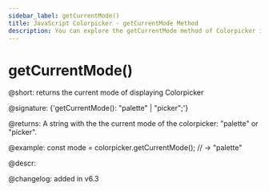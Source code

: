 ```yaml
---
sidebar_label: getCurrentMode()
title: JavaScript Colorpicker - getCurrentMode Method 
description: You can explore the getCurrentMode method of Colorpicker in the documentation of the DHTMLX JavaScript UI library. Browse developer guides and API reference, try out code examples and live demos, and download a free 30-day evaluation version of DHTMLX Suite.
---
```


# getCurrentMode()

@short: returns the current mode of displaying Colorpicker

@signature: {'getCurrentMode(): "palette" | "picker";'}

@returns:
A string with the the current mode of the colorpicker: "palette" or "picker".

@example:
const mode = colorpicker.getCurrentMode(); // -> "palette"

@descr:

@changelog:
added in v6.3

[comment]: # (@related: colorpicker/manipulating_colorpicker.md#settinggetting-current-mode)

[comment]: # (@relatedapi: colorpicker/api/colorpicker_setcurrentmode_method.md)